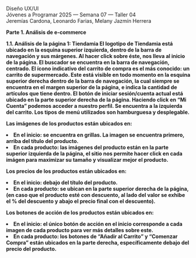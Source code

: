 Diseño UX/UI <br>
Jóvenes a Programar 2025 — Semana 07 — Taller 04 <br>
Jeremías Cardona, Leonardo Farias, Melany Jazmín Herrera <br>

  <b> Parte 1. Análisis de e-commerce <b>

1.1. Análisis de la página 1: Tiendamia
El logotipo de Tiendamia está ubicado en la esquina superior izquierda, dentro de la barra de navegación y sus márgenes. Al hacer click sobre éste, nos lleva al inicio de la página.
El buscador se encuentra en la barra de navegación, centrado.
El ícono indicativo del carrito de compra es el más conocido: un carrito de supermercado. Este está visible en todo momento en la esquina superior derecha dentro de la barra de navegación, la cual siempre se encuentra en el margen superior de la página, e indica la cantidad de artículos que tiene dentro.
El botón de iniciar sesión/cuenta actual está ubicado en la parte superior derecha de la página. Haciendo click en “Mi Cuenta” podemos acceder a nuestro perfil. Se encuentra a la izquierda del carrito.
Los tipos de menú utilizados son hamburguesa y desplegable.

Las imágenes de los productos están ubicados en:
<li>En el inicio: se encuentra en grillas. La imagen se encuentra primero, arriba del título del producto. </li>
<li>En cada producto: las imágenes del producto están en la parte superior izquierda de la página, el sitio nos permite hacer click en cada imágen para maximizar su tamaño y visualizar mejor el producto. </li>

Los precios de los productos están ubicados en:
<li>En el inicio: debajo del título del producto. </li>
<li>En cada producto: se ubican en la parte superior derecha de la página, (en caso que el producto esté con descuento, al lado del valor se exhibe el % del descuento y abajo el precio final con el descuento). </li>

Los botones de acción de los productos están ubicados en:
<li>En el inicio: el único botón de acción en el inicio corresponde a cada imagen de cada producto para ver más detalles sobre este.</li>
<li>En cada producto: los botones de “Añadir al Carrito” y “Comenzar Compra” están ubicados en la parte derecha, específicamente debajo del precio del producto.</li>


